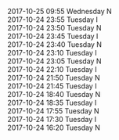 2017-10-25 09:55 Wednesday  N  
2017-10-24 23:55 Tuesday  I  
2017-10-24 23:50 Tuesday  N  
2017-10-24 23:45 Tuesday  I  
2017-10-24 23:40 Tuesday  N  
2017-10-24 23:10 Tuesday  I  
2017-10-24 23:05 Tuesday  N  
2017-10-24 22:10 Tuesday  I  
2017-10-24 21:50 Tuesday  N  
2017-10-24 21:45 Tuesday  I  
2017-10-24 18:40 Tuesday  N  
2017-10-24 18:35 Tuesday  I  
2017-10-24 17:55 Tuesday  N  
2017-10-24 17:30 Tuesday  I  
2017-10-24 16:20 Tuesday  N  
